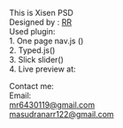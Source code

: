 This is Xisen PSD <br>
Designed by : <a href="https://www.facebook.com/fb.rana.rr">RR</a> <br>
Used plugin: <br>1. One page nav.js () <br>
             2. Typed.js() <br>
             3. Slick slider() <br>
             4.
Live preview at:  <br>


Contact me:  <br>
          Email:<br> mr6430119@gmail.com <br>
                masudranarr122@gmail.com <br>
